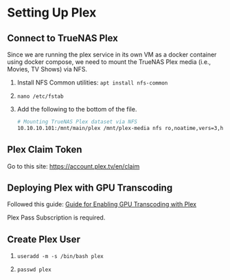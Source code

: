 # Setting Up Plex

## Connect to TrueNAS Plex
Since we are running the plex service in its own VM as a docker container using docker compose, we need to mount the TrueNAS Plex media (i.e., Movies, TV Shows) via NFS.

1. Install NFS Common utilities: `apt install nfs-common`

2. `nano /etc/fstab`

3. Add the following to the bottom of the file.
	```bash
	# Mounting TrueNAS Plex dataset via NFS
	10.10.10.101:/mnt/main/plex /mnt/plex-media nfs ro,noatime,vers=3,hard,proto=tcp,timeo=600,noexec,nosuid,nodev,_netdev 0 0
	```


## Plex Claim Token
Go to this site: https://account.plex.tv/en/claim


## Deploying Plex with GPU Transcoding
Followed this guide: [Guide for Enabling GPU Transcoding with Plex](https://tizutech.com/plex-transcoding-with-docker-nvidia-gpu/)

Plex Pass Subscription is required.


## Create Plex User
1. `useradd -m -s /bin/bash plex`

2. `passwd plex`